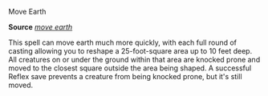 Move Earth

**Source** [_move earth_](/pathfinderRPG/prd/spells/moveEarth.html#_move-earth)

This spell can move earth much more quickly, with each full round of casting allowing you to reshape a 25-foot-square area up to 10 feet deep. All creatures on or under the ground within that area are knocked prone and moved to the closest square outside the area being shaped. A successful Reflex save prevents a creature from being knocked prone, but it's still moved.

